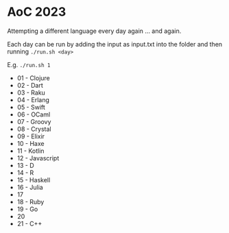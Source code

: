 # AoC 2023

Attempting a different language every day again ... and again.

Each day can be run by adding the input as input.txt into the <day> folder and then running
```./run.sh <day>```

E.g. ```./run.sh 1```

* 01 - Clojure
* 02 - Dart
* 03 - Raku
* 04 - Erlang
* 05 - Swift
* 06 - OCaml
* 07 - Groovy
* 08 - Crystal
* 09 - Elixir
* 10 - Haxe
* 11 - Kotlin
* 12 - Javascript
* 13 - D
* 14 - R
* 15 - Haskell
* 16 - Julia
* 17
* 18 - Ruby
* 19 - Go
* 20
* 21 - C++

